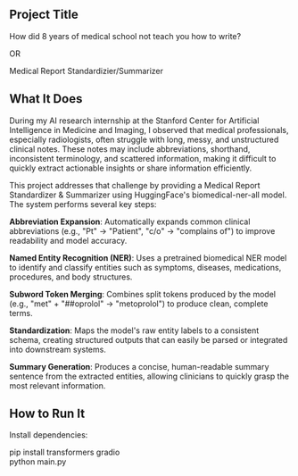 ## Project Title
How did 8 years of medical school not teach you how to write?

OR

Medical Report Standardizier/Summarizer

## What It Does
During my AI research internship at the Stanford Center for Artificial Intelligence in Medicine and Imaging, I observed that medical professionals, especially radiologists, often struggle with long, messy, and unstructured clinical notes. These notes may include abbreviations, shorthand, inconsistent terminology, and scattered information, making it difficult to quickly extract actionable insights or share information efficiently.

This project addresses that challenge by providing a Medical Report Standardizer & Summarizer using HuggingFace's biomedical-ner-all model. The system performs several key steps:

**Abbreviation Expansion**: Automatically expands common clinical abbreviations (e.g., "Pt" → "Patient", "c/o" → "complains of") to improve readability and model accuracy.

**Named Entity Recognition (NER)**: Uses a pretrained biomedical NER model to identify and classify entities such as symptoms, diseases, medications, procedures, and body structures.

**Subword Token Merging**: Combines split tokens produced by the model (e.g., "met" + "##oprolol" → "metoprolol") to produce clean, complete terms.

**Standardization**: Maps the model's raw entity labels to a consistent schema, creating structured outputs that can easily be parsed or integrated into downstream systems.

**Summary Generation**: Produces a concise, human-readable summary sentence from the extracted entities, allowing clinicians to quickly grasp the most relevant information.

## How to Run It
Install dependencies:

pip install transformers gradio  
python main.py
